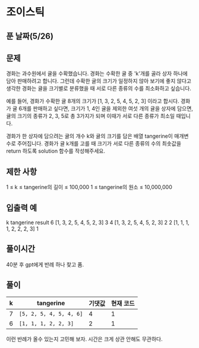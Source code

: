 # 조이스틱

## 푼 날짜(5/26)

## 문제

경화는 과수원에서 귤을 수확했습니다. 경화는 수확한 귤 중 'k'개를 골라 상자 하나에 담아 판매하려고 합니다. 그런데 수확한 귤의 크기가 일정하지 않아 보기에 좋지 않다고 생각한 경화는 귤을 크기별로 분류했을 때 서로 다른 종류의 수를 최소화하고 싶습니다.

예를 들어, 경화가 수확한 귤 8개의 크기가 [1, 3, 2, 5, 4, 5, 2, 3] 이라고 합시다. 경화가 귤 6개를 판매하고 싶다면, 크기가 1, 4인 귤을 제외한 여섯 개의 귤을 상자에 담으면, 귤의 크기의 종류가 2, 3, 5로 총 3가지가 되며 이때가 서로 다른 종류가 최소일 때입니다.

경화가 한 상자에 담으려는 귤의 개수 k와 귤의 크기를 담은 배열 tangerine이 매개변수로 주어집니다. 경화가 귤 k개를 고를 때 크기가 서로 다른 종류의 수의 최솟값을 return 하도록 solution 함수를 작성해주세요.

## 제한 사항

1 ≤ k ≤ tangerine의 길이 ≤ 100,000
1 ≤ tangerine의 원소 ≤ 10,000,000

## 입출력 예

k tangerine result
6 [1, 3, 2, 5, 4, 5, 2, 3] 3
4 [1, 3, 2, 5, 4, 5, 2, 3] 2
2 [1, 1, 1, 1, 2, 2, 2, 3] 1

## 풀이시간

40분 후 gpt에게 반례 하나 찾고 품.

## 풀이

| k   | tangerine               | 기댓값 | 현재 코드 |
| --- | ----------------------- | ------ | --------- |
| 7   | `[5, 2, 5, 4, 5, 4, 6]` | 4      | 1         |
| 6   | `[1, 1, 1, 2, 2, 3]`    | 2      | 1         |

이런 반례가 올수 있는지 고민해 보자. 시간은 크게 상관 안해도 무관하다.
